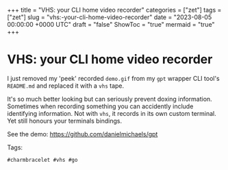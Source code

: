 +++
title = "VHS: your CLI home video recorder"
categories = ["zet"]
tags = ["zet"]
slug = "vhs:-your-cli-home-video-recorder"
date = "2023-08-05 00:00:00 +0000 UTC"
draft = "false"
ShowToc = "true"
mermaid = "true"
+++

# VHS: your CLI home video recorder

I just removed my 'peek' recorded `demo.gif` from my `gpt` wrapper CLI tool's `README.md` and replaced it 
with a `vhs` tape.

It's so much better looking but can seriously prevent doxing information. Sometimes when recording something you 
can accidently include identifying information. Not with `vhs`, it records in its own custom terminal. Yet still 
honours your terminals bindings.

See the demo: <https://github.com/danielmichaels/gpt>

Tags:

    #charmbracelet #vhs #go

